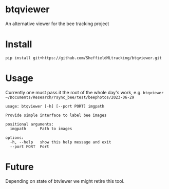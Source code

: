 # btqviewer
An alternative viewer for the bee tracking project

# Install
```pip install git+https://github.com/SheffieldMLtracking/btqviewer.git```

# Usage
Currently one must pass it the root of the whole day's work, e.g.
```btqviewer ~/Documents/Research/rsync_bee/test/beephotos/2023-06-29```

```
usage: btqviewer [-h] [--port PORT] imgpath

Provide simple interface to label bee images

positional arguments:
  imgpath      Path to images

options:
  -h, --help   show this help message and exit
  --port PORT  Port
```

# Future
Depending on state of btviewer we might retire this tool.
